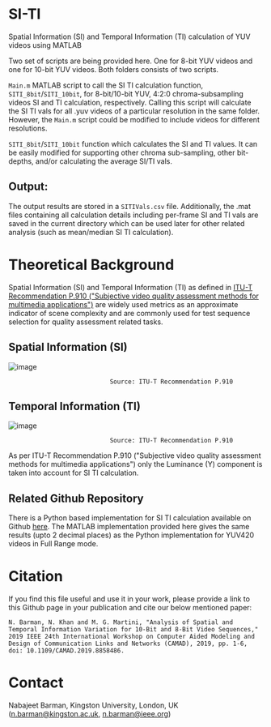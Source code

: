 # SI-TI
Spatial Information (SI)  and Temporal Information (TI) calculation of YUV videos using MATLAB

Two set of scripts are being provided here. One for 8-bit YUV videos and one for 10-bit YUV videos. Both folders consists of two scripts.

`Main.m` MATLAB script to call the SI TI calculation function, `SITI_8bit`/`SITI_10bit`, for 8-bit/10-bit YUV, 4:2:0 chroma-subsampling videos SI and TI calculation, respectively. Calling this script will calculate the SI TI vals for all .yuv videos of a particular resolution in the same folder. However, the `Main.m` script could be modified to include videos for different resolutions. 

`SITI_8bit`/`SITI_10bit` function which calculates the SI and TI values. It can be easily modified for supporting other chroma sub-sampling, other bit-depths, and/or calculating the average SI/TI vals.

## Output: 

The output results are stored in a `SITIVals.csv` file. Additionally, the .mat files containing all calculation details including per-frame SI and TI vals are saved in the current directory which can be used later for other related analysis (such as mean/median SI TI calculation).

# Theoretical Background

Spatial Information (SI) and Temporal Information (TI) as defined in [ITU-T Recommendation P.910 ("Subjective video quality assessment methods for multimedia applications")](https://www.itu.int/rec/T-REC-P.910-200804-I/en) are widely used metrics as an approximate indicator of scene complexity and are commonly used for test sequence selection for quality assessment related tasks.

## Spatial Information (SI)

![image](https://user-images.githubusercontent.com/48479111/117988295-2fb49580-b333-11eb-8df3-5c4502fb1acb.png)
       
                                Source: ITU-T Recommendation P.910

## Temporal Information (TI)

![image](https://user-images.githubusercontent.com/48479111/117988986-d7ca5e80-b333-11eb-9d3f-772d46ee66a2.png)

                                Source: ITU-T Recommendation P.910

As per ITU-T Recommendation P.910 ("Subjective video quality assessment methods for multimedia applications") only the Luminance (Y) component is taken into account for SI TI calculation.

## Related Github Repository

There is a Python based implementation for SI TI calculation available on Github [here](https://github.com/slhck/siti). The MATLAB implementation provided here gives the same results (upto 2 decimal places) as the Python implementation for YUV420 videos in Full Range mode.

# Citation

If you find this file useful and use it in your work, please provide a link to this Github page in your publication and cite our below mentioned paper:

`N. Barman, N. Khan and M. G. Martini, "Analysis of Spatial and Temporal Information Variation for 10-Bit and 8-Bit Video Sequences," 2019 IEEE 24th International Workshop on Computer Aided Modeling and Design of Communication Links and Networks (CAMAD), 2019, pp. 1-6, doi: 10.1109/CAMAD.2019.8858486.`

# Contact

Nabajeet Barman, Kingston University, London, UK (n.barman@kingston.ac.uk, n.barman@ieee.org)
